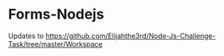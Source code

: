 # Forms-Nodejs
Updates to https://github.com/Elijahthe3rd/Node-Js-Challenge-Task/tree/master/Workspace

